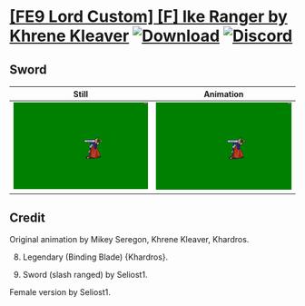 # [\[FE9 Lord Custom\] \[F\] Ike Ranger by Khrene Kleaver](./) [![Download](https://img.shields.io/badge/Download--red?style=social&logo=github)](https://minhaskamal.github.io/DownGit/#/home?url=https://github.com/Klokinator/FE-Repo/tree/main/Battle%20Animations%2FLords%20-%20Vanilla%20and%20Custom%2F%5BFE9%20Lord%20Custom%5D%20%5BF%5D%20Ike%20Ranger%20by%20Khrene%20Kleaver%2F1.%20Sword%20(Binding%20Blade)) [![Discord](https://img.shields.io/badge/Discord--blue?style=social&logo=discord)](https://discord.gg/C7VNGnyTPA)

## Sword

| Still | Animation |
| :---: | :-------: |
| ![Sword still](./Sword_000.png) | ![Sword](./Sword.gif) |

## Credit

Original animation by Mikey Seregon, Khrene Kleaver, Khardros.

8. Legendary (Binding Blade) {Khardros}.

1. Sword (slash ranged) by Seliost1.

Female version by Seliost1.

